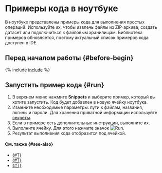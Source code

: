 # Примеры кода в ноутбуке

В ноутбуке представлены примеры кода для выполнения простых операций. Используйте их, чтобы извлечь файлы из ZIP-архива, создать датасет или подключиться к файловым хранилищам. Библиотека примеров обновляется, поэтому актуальный список примеров кода доступен в IDE.

## Перед началом работы {#before-begin}

{% include [include](../../../_includes/datasphere/ui-before-begin.md) %}

## Запустить пример кода {#run}

1. В верхнем меню нажмите **Snippets** и выберите пример, который вы хотите запустить. Код будет добавлен в новую ячейку ноутбука.
1. Измените необходимые параметры: пути к файлам, названия, логины и пароли. Для хранения приватной информации используйте [секреты](../../concepts/secrets.md).
1. Если в примере есть дополнительные инструкции, выполните их.
1. Выполните ячейку. Для этого нажмите значок ![Run](../../../_assets/datasphere/jupyterlab/run.svg).
1. Результат выполнения кода отобразится под ячейкой.

#### См. также {#see-also}

* [{#T}](../data/connect-to-ya-disk.md)
* [{#T}](../data/connect-to-google-drive.md)
* [{#T}](./work-with-git.md)
